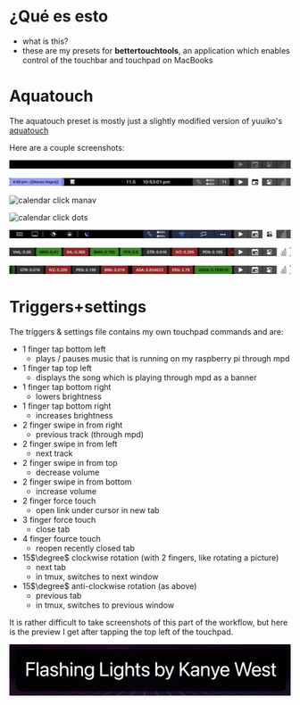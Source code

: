 # ¿Qué es esto
- what is this?
- these are my presets for **bettertouchtools**, an application which enables control of the touchbar and touchpad on MacBooks

# Aquatouch

The aquatouch preset is mostly just a slightly modified version of yuuiko's [aquatouch](https://github.com/yuuiko/AquaTouch)

Here are a couple screenshots:

![default](default.png)

![calendar](calendar.png)

![calendar click manav](calendar2.png)

![calendar click dots](calendar3.png)

![control panel](control-panel.png)

![stocks](stock-1.png)

![stock scroll](stock-2.png)


# Triggers+settings

The triggers & settings file contains my own touchpad commands and are:
- 1 finger tap bottom left
	- plays / pauses music that is running on my raspberry pi through mpd
- 1 finger tap top left
	- displays the song which is playing through mpd as a banner
- 1 finger tap bottom right
	- lowers brightness
- 1 finger tap bottom right
	- increases brightness
- 2 finger swipe in from right
	- previous track (through mpd)
- 2 finger swipe in from left
	- next track
- 2 finger swipe in from top
	- decrease volume
- 2 finger swipe in from bottom
	- increase volume
- 2 finger force touch
	- open link under cursor in new tab
- 3 finger force touch
	- close tab
- 4 finger fource touch
	- reopen recently closed tab
- 15$\degree$ clockwise rotation (with 2 fingers, like rotating a picture)
	- next tab
	- in tmux, switches to next window
- 15$\degree$ anti-clockwise rotation (as above)
	- previous tab
	- in tmux, switches to previous window

It is rather difficult to take screenshots of this part of the workflow, but here is the preview I get after tapping the top left of the touchpad.

![mpd preview](mpd-preview.png)
